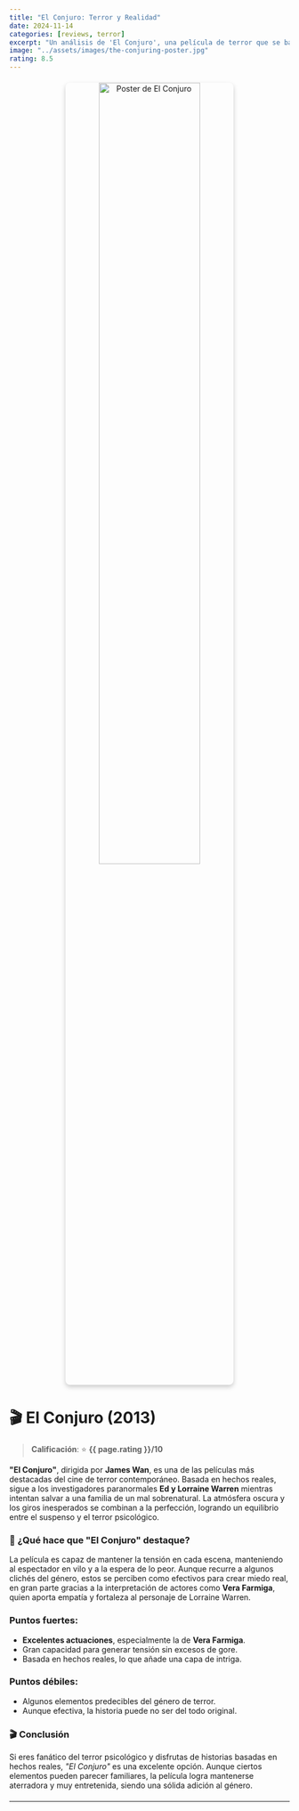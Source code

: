 ```yaml
---
title: "El Conjuro: Terror y Realidad"
date: 2024-11-14
categories: [reviews, terror]
excerpt: "Un análisis de 'El Conjuro', una película de terror que se basa en hechos reales, que mezcla el miedo con el suspenso."
image: "../assets/images/the-conjuring-poster.jpg"
rating: 8.5
---
```


<div style="text-align: center; margin-top: 20px;">
  <img src="{{ page.image }}" alt="Poster de El Conjuro" style="width: 60%; border-radius: 8px; box-shadow: 0px 4px 8px rgba(0, 0, 0, 0.2);">
</div>

# 🎬 **El Conjuro (2013)**

> **Calificación**: ⭐️ **{{ page.rating }}/10**

**"El Conjuro"**, dirigida por **James Wan**, es una de las películas más destacadas del cine de terror contemporáneo. Basada en hechos reales, sigue a los investigadores paranormales **Ed y Lorraine Warren** mientras intentan salvar a una familia de un mal sobrenatural. La atmósfera oscura y los giros inesperados se combinan a la perfección, logrando un equilibrio entre el suspenso y el terror psicológico.

### 👻 **¿Qué hace que "El Conjuro" destaque?**
La película es capaz de mantener la tensión en cada escena, manteniendo al espectador en vilo y a la espera de lo peor. Aunque recurre a algunos clichés del género, estos se perciben como efectivos para crear miedo real, en gran parte gracias a la interpretación de actores como **Vera Farmiga**, quien aporta empatía y fortaleza al personaje de Lorraine Warren.

### **Puntos fuertes:**
- **Excelentes actuaciones**, especialmente la de **Vera Farmiga**.
- Gran capacidad para generar tensión sin excesos de gore.
- Basada en hechos reales, lo que añade una capa de intriga.

### **Puntos débiles:**
- Algunos elementos predecibles del género de terror.
- Aunque efectiva, la historia puede no ser del todo original.

### 🎬 **Conclusión**
Si eres fanático del terror psicológico y disfrutas de historias basadas en hechos reales, _"El Conjuro"_ es una excelente opción. Aunque ciertos elementos pueden parecer familiares, la película logra mantenerse aterradora y muy entretenida, siendo una sólida adición al género.

<hr style="margin-top: 20px;">
